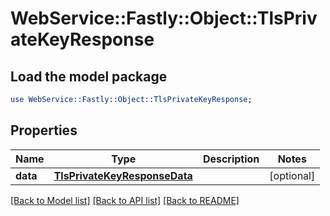 # WebService::Fastly::Object::TlsPrivateKeyResponse

## Load the model package
```perl
use WebService::Fastly::Object::TlsPrivateKeyResponse;
```

## Properties
Name | Type | Description | Notes
------------ | ------------- | ------------- | -------------
**data** | [**TlsPrivateKeyResponseData**](TlsPrivateKeyResponseData.md) |  | [optional] 

[[Back to Model list]](../README.md#documentation-for-models) [[Back to API list]](../README.md#documentation-for-api-endpoints) [[Back to README]](../README.md)


